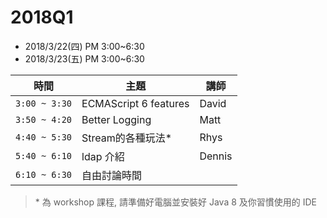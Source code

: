 # 2018Q1

- 2018/3/22(四) PM 3:00~6:30
- 2018/3/23(五) PM 3:00~6:30

| 時間 | 主題 | 講師 |
|-----|------|-----|
| `3:00 ~ 3:30` | ECMAScript 6 features | David | 
| `3:50 ~ 4:20` | Better Logging | Matt | 
| `4:40 ~ 5:30` | Stream的各種玩法* | Rhys | 
| `5:40 ~ 6:10` | ldap 介紹 | Dennis | 
| `6:10 ~ 6:30` | 自由討論時間| | 

> \* 為 workshop 課程, 請準備好電腦並安裝好 Java 8 及你習慣使用的 IDE


